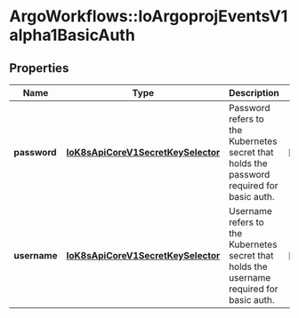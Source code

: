 # ArgoWorkflows::IoArgoprojEventsV1alpha1BasicAuth

## Properties
Name | Type | Description | Notes
------------ | ------------- | ------------- | -------------
**password** | [**IoK8sApiCoreV1SecretKeySelector**](IoK8sApiCoreV1SecretKeySelector.md) | Password refers to the Kubernetes secret that holds the password required for basic auth. | [optional] 
**username** | [**IoK8sApiCoreV1SecretKeySelector**](IoK8sApiCoreV1SecretKeySelector.md) | Username refers to the Kubernetes secret that holds the username required for basic auth. | [optional] 


